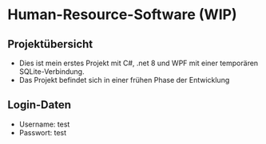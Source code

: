 # Human-Resource-Software (WIP)

## Projektübersicht

- Dies ist mein erstes Projekt mit C#, .net 8 und WPF mit einer temporären SQLite-Verbindung.
- Das Projekt befindet sich in einer frühen Phase der Entwicklung

## Login-Daten

- Username: test
- Passwort: test
